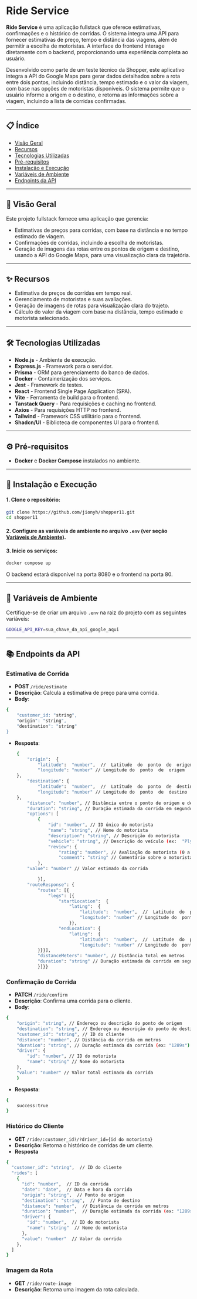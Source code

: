 
# Ride Service

**Ride Service** é uma aplicação fullstack que oferece estimativas, confirmações e o histórico de corridas. O sistema integra uma API para fornecer estimativas de preço, tempo e distância das viagens, além de permitir a escolha de motoristas. A interface do frontend interage diretamente com o backend, proporcionando uma experiência completa ao usuário.

Desenvolvido como parte de um teste técnico da Shopper, este aplicativo integra a API do Google Maps para gerar dados detalhados sobre a rota entre dois pontos, incluindo distância, tempo estimado e o valor da viagem, com base nas opções de motoristas disponíveis. O sistema permite que o usuário informe a origem e o destino, e retorna as informações sobre a viagem, incluindo a lista de corridas confirmadas.

----------
## 📋 **Índice**
- [Visão Geral](#-visão-geral)
- [Recursos](#-recursos)
- [Tecnologias Utilizadas](#-tecnologias-utilizadas)
- [Pré-requisitos](#-pr%C3%A9-requisitos)
- [Instalação e Execução](#-instalação-e-execução)
- [Variáveis de Ambiente](#-variáveis-de-ambiente)
- [Endpoints da API](#-endpoints-da-api)
----------
## 🌟 **Visão Geral**
Este projeto fullstack fornece uma aplicação que gerencia:
- Estimativas de preços para corridas, com base na distância e no tempo estimado de viagem.
- Confirmações de corridas, incluindo a escolha de motoristas.
- Geração de imagens das rotas entre os pontos de origem e destino, usando a API do Google Maps, para uma visualização clara da trajetória.
----------
## ✨ **Recursos**
- Estimativa de preços de corridas em tempo real.
- Gerenciamento de motoristas e suas avaliações.
- Geração de imagens de rotas para visualização clara do trajeto.
- Cálculo do valor da viagem com base na distância, tempo estimado e motorista selecionado.
----------
## 🛠 **Tecnologias Utilizadas**
-  **Node.js** - Ambiente de execução.
-  **Express.js** - Framework para o servidor.
-  **Prisma** - ORM para gerenciamento do banco de dados.
-  **Docker** - Containerização dos serviços.
-  **Jest** - Framework de testes.
-  **React** - Frontend Single Page Application (SPA).
-  **Vite** - Ferramenta de build para o frontend.
-  **Tanstack Query** - Para requisições e caching no frontend.
-  **Axios** - Para requisições HTTP no frontend.
-  **Tailwind** - Framework CSS utilitário para o frontend.
-  **Shadcn/UI** - Biblioteca de componentes UI para o frontend.
----------
## ⚙️ **Pré-requisitos**

-  **Docker** e **Docker Compose** instalados no ambiente.

----------

## 🚀 **Instalação e Execução**

#### 1. Clone o repositório:
```bash
git clone https://github.com/jionyh/shopper11.git
cd shopper11
```
#### 2. Configure as variáveis de ambiente no arquivo `.env` (ver seção [Variáveis de Ambiente](#variáveis-de-ambiente)).

#### 3. Inicie os serviços:
```bash
docker compose up
```
O backend estará disponível na porta 8080 e o frontend na porta 80.

----------

## 🔑 **Variáveis de Ambiente**

Certifique-se de criar um arquivo `.env` na raiz do projeto com as seguintes variáveis:
```bash
GOOGLE_API_KEY=sua_chave_da_api_google_aqui
```
----------

## 📚 **Endpoints da API**  

### **Estimativa de Corrida**
-  **POST**  `/ride/estimate`
-  **Descrição**: Calcula a estimativa de preço para uma corrida.
-  **Body**:
```bash
{
	"customer_id: "string",
	"origin": "string",
	"destination": "string"
}
```
-  **Resposta**:
```bash
	{
		"origin":  {
			"latitude":  "number",  //  Latitude  do  ponto  de  origem
			"longitude": "number" // Longitude do  ponto  de  origem
	},
		"destination": {
			"latitude":  "number",  //  Latitude  do  ponto  de  destino
			"longitude": "number" // Longitude do  ponto  de  destino
	},
		"distance": "number", // Distância entre o ponto de origem e destino em metros
		"duration": "string", // Duração estimada da corrida em segundos (ex:  "1289s")
		"options": [
			{
				"id": "number", // ID único do motorista
				"name": "string", // Nome do motorista
				"description": "string", // Descrição do motorista
				"vehicle": "string", // Descrição do veículo (ex:  "Plymouth Valiant 1973 rosa")
				"review": {
					"rating": "number", // Avaliação do motorista (0 a 5)
					"comment": "string" // Comentário sobre o motorista
			},
		"value": "number" // Valor estimado da corrida

			}],
		"routeResponse": {
			"routes": [{
				"legs": [{
					"startLocation":  {
						"latLng":  {
							"latitude":  "number",  //  Latitude  do  ponto  de  partida
							"longitude": "number" // Longitude do  ponto  de  partida
						}},
					"endLocation": {
						"latLng":  {
							"latitude":  "number",  //  Latitude  do  ponto  de  chegada
							"longitude": "number" // Longitude do  ponto  de  chegada
			}}}],
			"distanceMeters": "number", // Distância total em metros
			"duration": "string" // Duração estimada da corrida em segundos (ex:  "1289s")
			}]}}
```

### **Confirmação de Corrida**

-  **PATCH**  `/ride/confirm`
-  **Descrição**: Confirma uma corrida para o cliente.
-  **Body**:
```bash
{ 
	"origin": "string", // Endereço ou descrição do ponto de origem 
	"destination": "string", // Endereço ou descrição do ponto de destino 
	"customer_id": "string", // ID do cliente 
	"distance": "number", // Distância da corrida em metros 
	"duration": "string", // Duração estimada da corrida (ex: "1289s") 
	"driver": { 
		"id": "number", // ID do motorista 
		"name": "string" // Nome do motorista 
	}, 
	"value": "number" // Valor total estimado da corrida 
	}
```
-  **Resposta**:
```bash
{
	success:true
}
```

### **Histórico do Cliente**
-  **GET**  `/ride/:customer_id?/?driver_id={id do motorista}`
-  **Descrição**: Retorna o histórico de corridas de um cliente.
- **Resposta**
```bash
{
  "customer_id": "string",  // ID do cliente
  "rides": [
    {
      "id": "number",  // ID da corrida
      "date": "date",  // Data e hora da corrida
      "origin": "string",  // Ponto de origem
      "destination": "string",  // Ponto de destino
      "distance": "number",  // Distância da corrida em metros 
      "duration": "number",  // Duração estimada da corrida (ex: "1289s")
      "driver": {
        "id": "number",  // ID do motorista
        "name": "string"  // Nome do motorista
      },
      "value": "number"  // Valor da corrida
    },
  ]
}

```

### **Imagem da Rota**
-  **GET**  `/ride/route-image`
-  **Descrição**: Retorna uma imagem da rota calculada.

  